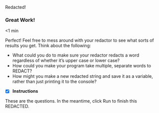 Redacted!

### Great Work!

<1 min

Perfect! Feel free to mess around with your redactor to see what sorts of results you get. Think about the following:

- What could you do to make sure your redactor redacts a word regardless of whether it’s upper case or lower case?
- How could you make your program take multiple, separate words to REDACT?
- How might you make a new redacted string and save it as a variable, rather than just printing it to the console?

- [x] **Instructions**

These are the questions. In the meantime, click Run to finish this REDACTED.